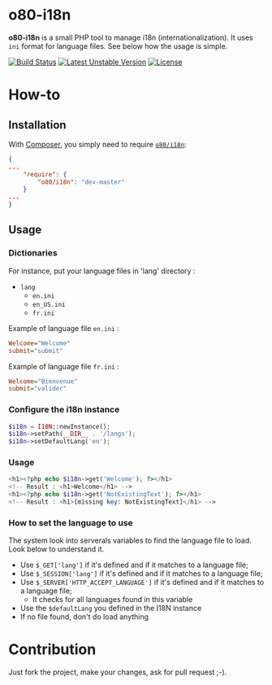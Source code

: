 # o80-i18n

**o80-i18n** is a small PHP tool to manage i18n (internationalization). It uses `ini` format for language files.
See below how the usage is simple.

[![Build Status](https://travis-ci.org/olivierperez/o80-i18n.svg)](https://travis-ci.org/olivierperez/o80-i18n)
[![Latest Unstable Version](https://poser.pugx.org/o80/i18n/v/unstable.svg)](https://packagist.org/packages/o80/i18n)
[![License](https://poser.pugx.org/o80/i18n/license.svg)](https://tldrlegal.com/l/apache2)

# How-to

## Installation

With [Composer](http://getcomposer.org/), you simply need to require [`o80/i18n`](https://packagist.org/packages/o80/i18n):

```json
{
...
    "require": {
        "o80/i18n": "dev-master"
    }
...
}
```

## Usage

### Dictionaries

For instance, put your language files in 'lang' directory :

* `lang`
    * `en.ini`
    * `en_US.ini`
    * `fr.ini`

Example of language file `en.ini` :
```ini
Welcome="Welcome"
submit="submit"
```

Example of language file `fr.ini` :
```ini
Welcome="Bienvenue"
submit="valider"
```

### Configure the i18n instance

```php
$i18n = I18N::newInstance();
$i18n->setPath(__DIR__ . '/langs');
$i18n->setDefaultLang('en');
```

### Usage

```php
<h1><?php echo $i18n->get('Welcome'); ?></h1>
<!-- Result : <h1>Welcome</h1> -->
<h1><?php echo $i18n->get('NotExistingText'); ?></h1>
<!-- Result : <h1>[missing key: NotExistingText]</h1> -->
```

### How to set the language to use

The system look into serverals variables to find the language file to load. Look below to understand it.

* Use `$_GET['lang']` if it's defined and if it matches to a language file;
* Use `$_SESSION['lang']` if it's defined and if it matches to a language file;
* Use `$_SERVER['HTTP_ACCEPT_LANGUAGE']` if it's defined and if it matches to a language file;
    * It checks for all languages found in this variable
* Use the `$defaultLang` you defined in the I18N instance
* If no file found, don't do load anything

# Contribution

Just fork the project, make your changes, ask for pull request ;-).
